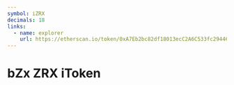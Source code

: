 ```yaml
---
symbol: iZRX
decimals: 18
links:
  - name: explorer
    url: https://etherscan.io/token/0xA7Eb2bc82df18013ecC2A6C533fc29446442EDEe
---
```


# bZx ZRX iToken
